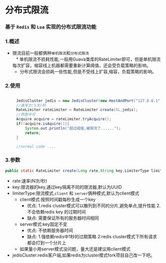 分布式限流
====
### 基于 `Redis` 和 `Lua` 实现的分布式限流功能

### 1.概述
* 限流目前一般都俩种`单机限流`和`分布式限流`<br>
    * 单机限流不损耗性能,一般用Guava类库的RateLimiter即可，但是单机限流每次扩容，缩容线上机器都需要重新计算阈值，还会受负载策略的影响。
    * 分布式限流会损耗一些性能,但是不受线上扩容,缩容，负载策略的影响。
###
 
### 2.使用 
```JAVA

     JedisCluster jedis = new JedisCluster(new HostAndPort("127.0.0.1", 6379));
     //速率为:5次/秒
     RateLimiter rateLimiter = RateLimiter.create(5L,jedis);
     //获取许可
     Acquire acquire = rateLimiter.tryAcquire();
     if(!acquire.isAquire()){
         System.out.println("超过阈值,被限流了......");
         return;
     }

     //normal code ....
 ```
### 3.参数
```JAVA
public static RateLimiter create(Long rate,String key,LimiterType limiterType,JedisCluster jedisCluster)
```
* rate:速率(N次/秒)
* key:限流器的key,通过key隔离不同的限流器,默认为UUID
* limiterType:限流模式,`client` 和 `server`俩种模式,默认为client模式
	* client模式:按照时间戳每秒生成一个key
		* 优点: 1.redis cluster模式可以散列到不同的分片,避免单点,提升性能 2.不会依赖redis key 的过期时间
		* 缺点: 需要保证所有的服务器时间相同
	* server模式:key固定不变
		* 优点: 不依赖服务器时间
		* 缺点: 1.强依赖redis中1秒的过期策略 2:redis cluster模式下所有请求都会打到一个分片上
	* 如果量小用server模式没问题，量大还是建议用client模式
* jedisCluster:redis客户端,如果redis为cluster模式fork项目自己改一下吧。
 

 
 
           
